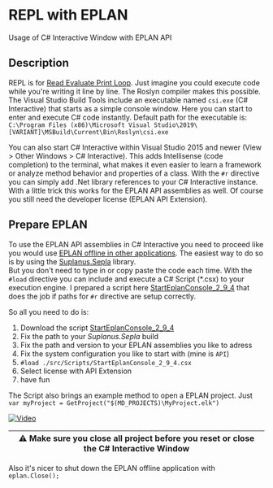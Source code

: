# REPL with EPLAN

Usage of C# Interactive Window with EPLAN API

## Description

REPL is for [Read Evaluate Print Loop](https://en.wikipedia.org/wiki/Read–eval–print_loop). Just imagine you could execute code while you're writing it line by line. The Roslyn compiler makes this possible. The Visual Studio Build Tools include an executable named `csi.exe` (C# Interactive) that starts as a simple console window. Here you can start to enter and execute C# code instantly. 
Default path for the executable is:
`C:\Program Files (x86)\Microsoft Visual Studio\2019\[VARIANT]\MSBuild\Current\Bin\Roslyn\csi.exe`

You can also start C# Interactive within Visual Studio 2015 and newer (View > Other Windows > C# Interactive). This adds Intellisense (code completion) to the terminal, what makes it even easier to learn a framework or analyze method behavior and properties of a class.
With the `#r` directive you can simply add .Net library references to your C# Interactive instance. With a little trick this works for the EPLAN API assemblies as well. Of course you still need the developer license (EPLAN API Extension).

## Prepare EPLAN

To use the EPLAN API assemblies in C# Interactive you need to proceed like you would use [EPLAN offline in other applications](https://www.eplan.help/help/platformapi/2.7/en-us/help/UsingEplanAssemblies.html). The easiest way to do so is by using the [Suplanus.Sepla](https://github.com/Suplanus/Suplanus.Sepla) library.  
But you don't need to type in or copy paste the code each time. With the `#load` directive you can include and execute a C# Script (*.csx) to your execution engine. I prepared a script here [StartEplanConsole_2_9_4](./src/Scripts/StartEplanConsole_2_9_4.csx) that does the job if paths for `#r` directive are setup correctly.

So all you need to do is:
1. Download the script [StartEplanConsole_2_9_4](./src/Scripts/StartEplanConsole_2_9_4.csx)
2. Fix the path to your *Suplanus.Sepla* build 
3. Fix the path and version to your EPLAN assemblies you like to adress
4. Fix the system configuration you like to start with (mine is `API`)
5. `#load ./src/Scripts/StartEplanConsole_2_9_4.csx`
6. Select license with API Extension 
7. have fun

The Script also brings an example method to open a EPLAN project. 
Just `var myProject = GetProject("$(MD_PROJECTS)\MyProject.elk")`

[![Video](https://img.youtube.com/vi/h3kXCovQbEg/hqdefault.jpg)](https://youtu.be/h3kXCovQbEg)

| :warning: Make sure you close all project before you reset or close the C# Interactive Window |
| --- |

Also it's nicer to shut down the EPLAN offline application with `eplan.Close();`
